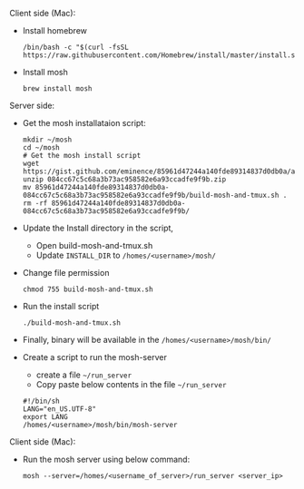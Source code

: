 Client side (Mac):
- Install homebrew

    ```
    /bin/bash -c "$(curl -fsSL https://raw.githubusercontent.com/Homebrew/install/master/install.sh)"
    ```

- Install mosh
    ```
    brew install mosh
    ```

Server side:

- Get the mosh installataion script:
    ```
    mkdir ~/mosh
    cd ~/mosh
    # Get the mosh install script
    wget https://gist.github.com/eminence/85961d47244a140fde89314837d0db0a/archive/084cc67c5c68a3b73ac958582e6a93ccadfe9f9b.zip
    unzip 084cc67c5c68a3b73ac958582e6a93ccadfe9f9b.zip
    mv 85961d47244a140fde89314837d0db0a-084cc67c5c68a3b73ac958582e6a93ccadfe9f9b/build-mosh-and-tmux.sh .
    rm -rf 85961d47244a140fde89314837d0db0a-084cc67c5c68a3b73ac958582e6a93ccadfe9f9b/
    ```

- Update the Install directory in the script,
    - Open build-mosh-and-tmux.sh
    - Update `INSTALL_DIR` to `/homes/<username>/mosh/`

- Change file permission
    ```
    chmod 755 build-mosh-and-tmux.sh
    ```
- Run the install script
    ```
    ./build-mosh-and-tmux.sh
    ```
- Finally, binary will be available in the `/homes/<username>/mosh/bin/`
- Create a script to run the mosh-server
    - create a file `~/run_server`
    - Copy paste below contents in the file `~/run_server`
    ```
    #!/bin/sh
    LANG="en_US.UTF-8"
    export LANG
    /homes/<username>/mosh/bin/mosh-server
    ```

Client side (Mac):
- Run the mosh server using below command:

    ```
    mosh --server=/homes/<username_of_server>/run_server <server_ip>
    ```
